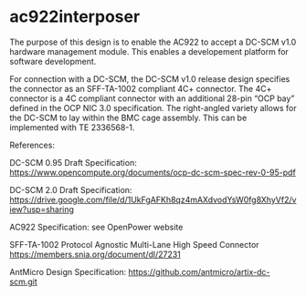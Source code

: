 # ac922interposer

The purpose of this design is to enable the AC922 to accept a DC-SCM v1.0 hardware management module.  This enables a developement
platform for software development.

For connection with a DC-SCM, the DC-SCM v1.0 release design specifies the connector as an SFF-TA-1002 compliant 4C+ connector. The 4C+ connector is a 4C compliant connector with an additional 28-pin “OCP bay” defined in the OCP NIC 3.0 specification.  The right-angled variety allows for the DC-SCM to lay within the BMC cage assembly.  This can be implemented with TE 2336568-1.

References:

DC-SCM 0.95 Draft Specification:
https://www.opencompute.org/documents/ocp-dc-scm-spec-rev-0-95-pdf

DC-SCM 2.0 Draft Specification:
https://drive.google.com/file/d/1UkFgAFKh8qz4mAXdvodYsW0fg8XhyVf2/view?usp=sharing

AC922 Specification:
see OpenPower website

SFF-TA-1002 Protocol Agnostic Multi-Lane High Speed Connector
https://members.snia.org/document/dl/27231

AntMicro Design Specification:
https://github.com/antmicro/artix-dc-scm.git
